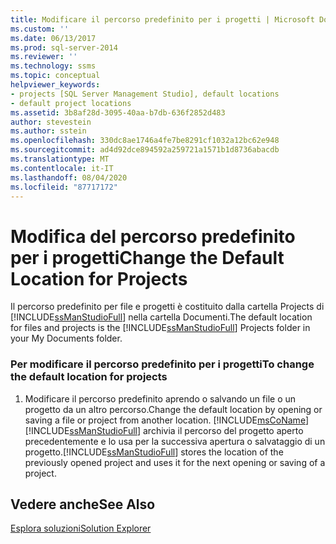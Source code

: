 ```yaml
---
title: Modificare il percorso predefinito per i progetti | Microsoft Docs
ms.custom: ''
ms.date: 06/13/2017
ms.prod: sql-server-2014
ms.reviewer: ''
ms.technology: ssms
ms.topic: conceptual
helpviewer_keywords:
- projects [SQL Server Management Studio], default locations
- default project locations
ms.assetid: 3b8af28d-3095-40aa-b7db-636f2852d483
author: stevestein
ms.author: sstein
ms.openlocfilehash: 330dc8ae1746a4fe7be8291cf1032a12bc62e948
ms.sourcegitcommit: ad4d92dce894592a259721a1571b1d8736abacdb
ms.translationtype: MT
ms.contentlocale: it-IT
ms.lasthandoff: 08/04/2020
ms.locfileid: "87717172"
---
```

# <a name="change-the-default-location-for-projects"></a><span data-ttu-id="2eb97-102">Modifica del percorso predefinito per i progetti</span><span class="sxs-lookup"><span data-stu-id="2eb97-102">Change the Default Location for Projects</span></span>
  <span data-ttu-id="2eb97-103">Il percorso predefinito per file e progetti è costituito dalla cartella Projects di [!INCLUDE[ssManStudioFull](../../includes/ssmanstudiofull-md.md)] nella cartella Documenti.</span><span class="sxs-lookup"><span data-stu-id="2eb97-103">The default location for files and projects is the [!INCLUDE[ssManStudioFull](../../includes/ssmanstudiofull-md.md)] Projects folder in your My Documents folder.</span></span>  
  
### <a name="to-change-the-default-location-for-projects"></a><span data-ttu-id="2eb97-104">Per modificare il percorso predefinito per i progetti</span><span class="sxs-lookup"><span data-stu-id="2eb97-104">To change the default location for projects</span></span>  
  
1.  <span data-ttu-id="2eb97-105">Modificare il percorso predefinito aprendo o salvando un file o un progetto da un altro percorso.</span><span class="sxs-lookup"><span data-stu-id="2eb97-105">Change the default location by opening or saving a file or project from another location.</span></span> [!INCLUDE[msCoName](../../includes/msconame-md.md)] <span data-ttu-id="2eb97-106">[!INCLUDE[ssManStudioFull](../../includes/ssmanstudiofull-md.md)] archivia il percorso del progetto aperto precedentemente e lo usa per la successiva apertura o salvataggio di un progetto.</span><span class="sxs-lookup"><span data-stu-id="2eb97-106">[!INCLUDE[ssManStudioFull](../../includes/ssmanstudiofull-md.md)] stores the location of the previously opened project and uses it for the next opening or saving of a project.</span></span>  
  
## <a name="see-also"></a><span data-ttu-id="2eb97-107">Vedere anche</span><span class="sxs-lookup"><span data-stu-id="2eb97-107">See Also</span></span>  
 [<span data-ttu-id="2eb97-108">Esplora soluzioni</span><span class="sxs-lookup"><span data-stu-id="2eb97-108">Solution Explorer</span></span>](solution-explorer.md)  
  
  
